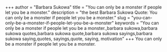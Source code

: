 +++
author = "Barbara Sukowa"
title = "You can only be a monster if people let you be a monster."
description = "the best Barbara Sukowa Quote: You can only be a monster if people let you be a monster."
slug = "you-can-only-be-a-monster-if-people-let-you-be-a-monster"
keywords = "You can only be a monster if people let you be a monster.,barbara sukowa,barbara sukowa quotes,barbara sukowa quote,barbara sukowa sayings,barbara sukowa saying,quotes, sayings,quote, saying, motivation"
+++
You can only be a monster if people let you be a monster.
